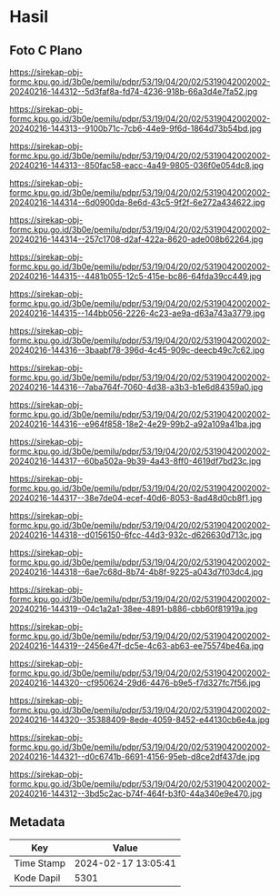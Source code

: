 # Hasil

## Foto C Plano

https://sirekap-obj-formc.kpu.go.id/3b0e/pemilu/pdpr/53/19/04/20/02/5319042002002-20240216-144312--5d3faf8a-fd74-4236-918b-66a3d4e7fa52.jpg

https://sirekap-obj-formc.kpu.go.id/3b0e/pemilu/pdpr/53/19/04/20/02/5319042002002-20240216-144313--9100b71c-7cb6-44e9-9f6d-1864d73b54bd.jpg

https://sirekap-obj-formc.kpu.go.id/3b0e/pemilu/pdpr/53/19/04/20/02/5319042002002-20240216-144313--850fac58-eacc-4a49-9805-036f0e054dc8.jpg

https://sirekap-obj-formc.kpu.go.id/3b0e/pemilu/pdpr/53/19/04/20/02/5319042002002-20240216-144314--6d0900da-8e6d-43c5-9f2f-6e272a434622.jpg

https://sirekap-obj-formc.kpu.go.id/3b0e/pemilu/pdpr/53/19/04/20/02/5319042002002-20240216-144314--257c1708-d2af-422a-8620-ade008b62264.jpg

https://sirekap-obj-formc.kpu.go.id/3b0e/pemilu/pdpr/53/19/04/20/02/5319042002002-20240216-144315--4481b055-12c5-415e-bc86-64fda39cc449.jpg

https://sirekap-obj-formc.kpu.go.id/3b0e/pemilu/pdpr/53/19/04/20/02/5319042002002-20240216-144315--144bb056-2226-4c23-ae9a-d63a743a3779.jpg

https://sirekap-obj-formc.kpu.go.id/3b0e/pemilu/pdpr/53/19/04/20/02/5319042002002-20240216-144316--3baabf78-396d-4c45-909c-deecb49c7c62.jpg

https://sirekap-obj-formc.kpu.go.id/3b0e/pemilu/pdpr/53/19/04/20/02/5319042002002-20240216-144316--7aba764f-7060-4d38-a3b3-b1e6d84359a0.jpg

https://sirekap-obj-formc.kpu.go.id/3b0e/pemilu/pdpr/53/19/04/20/02/5319042002002-20240216-144316--e964f858-18e2-4e29-99b2-a92a109a41ba.jpg

https://sirekap-obj-formc.kpu.go.id/3b0e/pemilu/pdpr/53/19/04/20/02/5319042002002-20240216-144317--60ba502a-9b39-4a43-8ff0-4619df7bd23c.jpg

https://sirekap-obj-formc.kpu.go.id/3b0e/pemilu/pdpr/53/19/04/20/02/5319042002002-20240216-144317--38e7de04-ecef-40d6-8053-8ad48d0cb8f1.jpg

https://sirekap-obj-formc.kpu.go.id/3b0e/pemilu/pdpr/53/19/04/20/02/5319042002002-20240216-144318--d0156150-6fcc-44d3-932c-d626630d713c.jpg

https://sirekap-obj-formc.kpu.go.id/3b0e/pemilu/pdpr/53/19/04/20/02/5319042002002-20240216-144318--6ae7c68d-8b74-4b8f-9225-a043d7f03dc4.jpg

https://sirekap-obj-formc.kpu.go.id/3b0e/pemilu/pdpr/53/19/04/20/02/5319042002002-20240216-144319--04c1a2a1-38ee-4891-b886-cbb60f81919a.jpg

https://sirekap-obj-formc.kpu.go.id/3b0e/pemilu/pdpr/53/19/04/20/02/5319042002002-20240216-144319--2456e47f-dc5e-4c63-ab63-ee75574be46a.jpg

https://sirekap-obj-formc.kpu.go.id/3b0e/pemilu/pdpr/53/19/04/20/02/5319042002002-20240216-144320--cf950624-29d6-4476-b9e5-f7d327fc7f56.jpg

https://sirekap-obj-formc.kpu.go.id/3b0e/pemilu/pdpr/53/19/04/20/02/5319042002002-20240216-144320--35388409-8ede-4059-8452-e44130cb6e4a.jpg

https://sirekap-obj-formc.kpu.go.id/3b0e/pemilu/pdpr/53/19/04/20/02/5319042002002-20240216-144321--d0c6741b-6691-4156-95eb-d8ce2df437de.jpg

https://sirekap-obj-formc.kpu.go.id/3b0e/pemilu/pdpr/53/19/04/20/02/5319042002002-20240216-144312--3bd5c2ac-b74f-464f-b3f0-44a340e9e470.jpg


## Metadata

| Key        | Value               |
| ---------- | ------------------- |
| Time Stamp | 2024-02-17 13:05:41 |
| Kode Dapil | 5301                |



